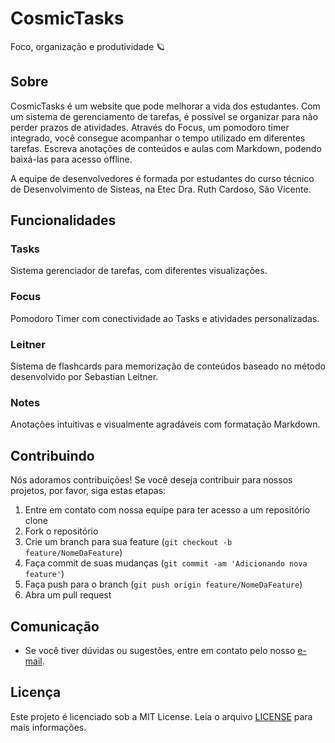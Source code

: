 # CosmicTasks

Foco, organização e produtividade 🪐

## Sobre

CosmicTasks é um website que pode melhorar a vida dos estudantes. Com um sistema de gerenciamento de tarefas, é possível se organizar para não perder prazos de atividades. Através do Focus, um pomodoro timer integrado, você consegue acompanhar o tempo utilizado em diferentes tarefas. Escreva anotações de conteúdos e aulas com Markdown, podendo baixá-las para acesso offline.

A equipe de desenvolvedores é formada por estudantes do curso técnico de Desenvolvimento de Sisteas, na Etec Dra. Ruth Cardoso, São Vicente.

## Funcionalidades

### Tasks
Sistema gerenciador de tarefas, com diferentes visualizações.

### Focus
Pomodoro Timer com conectividade ao Tasks e atividades personalizadas.

### Leitner
Sistema de flashcards para memorização de conteúdos baseado no método desenvolvido por Sebastian Leitner.

### Notes
Anotações intuitivas e visualmente agradáveis com formatação Markdown.

## Contribuindo

Nós adoramos contribuições! Se você deseja contribuir para nossos projetos, por favor, siga estas etapas:

1. Entre em contato com nossa equipe para ter acesso a um repositório clone
2. Fork o repositório
3. Crie um branch para sua feature (`git checkout -b feature/NomeDaFeature`)
4. Faça commit de suas mudanças (`git commit -am 'Adicionando nova feature'`)
5. Faça push para o branch (`git push origin feature/NomeDaFeature`)
6. Abra um pull request

## Comunicação

- Se você tiver dúvidas ou sugestões, entre em contato pelo nosso [e-mail](mailto:cosmictasks@gmail.com).

## Licença

Este projeto é licenciado sob a MIT License. Leia o arquivo [LICENSE](https://github.com/CosmicTasks/.github/blob/main/LICENSE) para mais informações.

